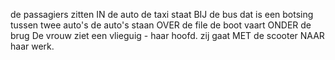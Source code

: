 de passagiers zitten IN de auto
de taxi staat BIJ de bus
dat is een botsing tussen twee auto's
de auto's staan OVER de file
de boot vaart ONDER de brug
De vrouw ziet een vlieguig - haar hoofd.
zij gaat MET de scooter NAAR haar werk.
